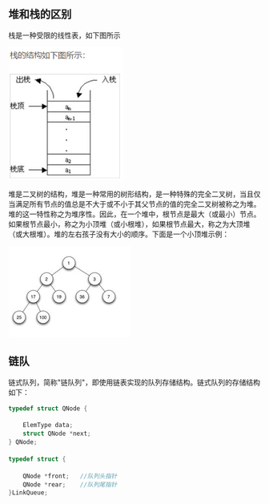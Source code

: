 ## 堆和栈的区别

栈是一种受限的线性表，如下图所示

![img](images/V4DSX.png)

堆是二叉树的结构，堆是一种常用的树形结构，是一种特殊的完全二叉树，当且仅当满足所有节点的值总是不大于或不小于其父节点的值的完全二叉树被称之为堆。堆的这一特性称之为堆序性。因此，在一个堆中，根节点是最大（或最小）节点。如果根节点最小，称之为小顶堆（或小根堆），如果根节点最大，称之为大顶堆（或大根堆）。堆的左右孩子没有大小的顺序。下面是一个小顶堆示例：

![img](images/V4dK1.png)

## 链队

链式队列，简称"链队列"，即使用链表实现的队列存储结构。链式队列的存储结构如下：

```cpp
typedef struct QNode {
  
    ElemType data;
    struct QNode *next;
} QNode;

typedef struct {
  
    QNode *front;   //队列头指针
    QNode *rear;    //队列尾指针
}LinkQueue;
```